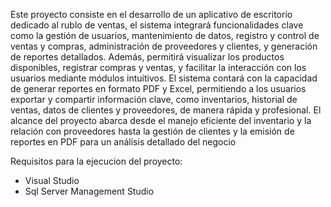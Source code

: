 Este proyecto consiste en el desarrollo de un aplicativo de escritorio dedicado al rublo de ventas, el sistema integrará funcionalidades clave como la gestión de usuarios, mantenimiento de datos, registro y control de ventas y compras, administración de proveedores y clientes, y generación de reportes detallados. Además, permitirá visualizar los productos disponibles, registrar compras y ventas, y facilitar la interacción con los usuarios mediante módulos intuitivos.
El sistema contará con la capacidad de generar reportes en formato PDF y Excel, permitiendo a los usuarios exportar y compartir información clave, como inventarios, historial de ventas, datos de clientes y proveedores, de manera rápida y profesional. El alcance del proyecto abarca desde el manejo eficiente del inventario y la relación con proveedores hasta la gestión de clientes y la emisión de reportes en PDF para un análisis detallado del negocio

Requisitos para la ejecucion del proyecto:
* Visual Studio
* Sql Server Management Studio
